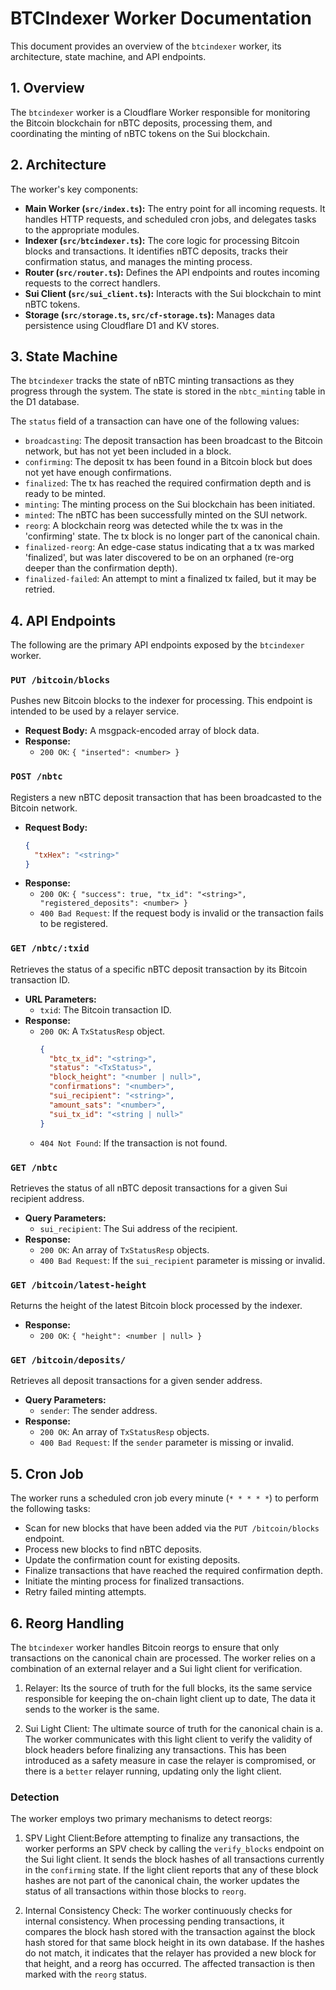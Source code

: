 # BTCIndexer Worker Documentation

This document provides an overview of the `btcindexer` worker, its architecture, state machine, and API endpoints.

## 1. Overview

The `btcindexer` worker is a Cloudflare Worker responsible for monitoring the Bitcoin blockchain for nBTC deposits, processing them, and coordinating the minting of nBTC tokens on the Sui blockchain.

## 2. Architecture

The worker's key components:

- **Main Worker (`src/index.ts`):** The entry point for all incoming requests. It handles HTTP requests, and scheduled cron jobs, and delegates tasks to the appropriate modules.
- **Indexer (`src/btcindexer.ts`):** The core logic for processing Bitcoin blocks and transactions. It identifies nBTC deposits, tracks their confirmation status, and manages the minting process.
- **Router (`src/router.ts`):** Defines the API endpoints and routes incoming requests to the correct handlers.
- **Sui Client (`src/sui_client.ts`):** Interacts with the Sui blockchain to mint nBTC tokens.
- **Storage (`src/storage.ts`, `src/cf-storage.ts`):** Manages data persistence using Cloudflare D1 and KV stores.

## 3. State Machine

The `btcindexer` tracks the state of nBTC minting transactions as they progress through the system. The state is stored in the `nbtc_minting` table in the D1 database.

The `status` field of a transaction can have one of the following values:

- `broadcasting`: The deposit transaction has been broadcast to the Bitcoin network, but has not yet been included in a block.
- `confirming`: The deposit tx has been found in a Bitcoin block but does not yet have enough confirmations.
- `finalized`: The tx has reached the required confirmation depth and is ready to be minted.
- `minting`: The minting process on the Sui blockchain has been initiated.
- `minted`: The nBTC has been successfully minted on the SUI network.
- `reorg`: A blockchain reorg was detected while the tx was in the 'confirming' state. The tx block is no longer part of the canonical chain.
- `finalized-reorg`: An edge-case status indicating that a tx was marked 'finalized', but was later discovered to be on an orphaned (re-org deeper than the confirmation depth).
- `finalized-failed`: An attempt to mint a finalized tx failed, but it may be retried.

## 4. API Endpoints

The following are the primary API endpoints exposed by the `btcindexer` worker.

### `PUT /bitcoin/blocks`

Pushes new Bitcoin blocks to the indexer for processing. This endpoint is intended to be used by a relayer service.

- **Request Body:** A msgpack-encoded array of block data.
- **Response:**
  - `200 OK`: `{ "inserted": <number> }`

### `POST /nbtc`

Registers a new nBTC deposit transaction that has been broadcasted to the Bitcoin network.

- **Request Body:**
  ```json
  {
    "txHex": "<string>"
  }
  ```
- **Response:**
  - `200 OK`: `{ "success": true, "tx_id": "<string>", "registered_deposits": <number> }`
  - `400 Bad Request`: If the request body is invalid or the transaction fails to be registered.

### `GET /nbtc/:txid`

Retrieves the status of a specific nBTC deposit transaction by its Bitcoin transaction ID.

- **URL Parameters:**
  - `txid`: The Bitcoin transaction ID.
- **Response:**
  - `200 OK`: A `TxStatusResp` object.
    ```json
    {
      "btc_tx_id": "<string>",
      "status": "<TxStatus>",
      "block_height": "<number | null>",
      "confirmations": "<number>",
      "sui_recipient": "<string>",
      "amount_sats": "<number>",
      "sui_tx_id": "<string | null>"
    }
    ```
  - `404 Not Found`: If the transaction is not found.

### `GET /nbtc`

Retrieves the status of all nBTC deposit transactions for a given Sui recipient address.

- **Query Parameters:**
  - `sui_recipient`: The Sui address of the recipient.
- **Response:**
  - `200 OK`: An array of `TxStatusResp` objects.
  - `400 Bad Request`: If the `sui_recipient` parameter is missing or invalid.

### `GET /bitcoin/latest-height`

Returns the height of the latest Bitcoin block processed by the indexer.

- **Response:**
  - `200 OK`: `{ "height": <number | null> }`

### `GET /bitcoin/deposits/`

Retrieves all deposit transactions for a given sender address.

- **Query Parameters:**
  - `sender`: The sender address.
- **Response:**
  - `200 OK`: An array of `TxStatusResp` objects.
  - `400 Bad Request`: If the `sender` parameter is missing or invalid.

## 5. Cron Job

The worker runs a scheduled cron job every minute (`* * * * *`) to perform the following tasks:

- Scan for new blocks that have been added via the `PUT /bitcoin/blocks` endpoint.
- Process new blocks to find nBTC deposits.
- Update the confirmation count for existing deposits.
- Finalize transactions that have reached the required confirmation depth.
- Initiate the minting process for finalized transactions.
- Retry failed minting attempts.

## 6. Reorg Handling

The `btcindexer` worker handles Bitcoin reorgs to ensure that only transactions on the canonical chain are processed. The worker relies on a combination of an external relayer and a Sui light client for verification.

1.  Relayer: Its the source of truth for the full blocks, its the same service responsible for keeping the on-chain light client up to date, The data it sends to the worker is the same.

2.  Sui Light Client: The ultimate source of truth for the canonical chain is a. The worker communicates with this light client to verify the validity of block headers before finalizing any transactions. This has been introduced as a safety measure in case the relayer is compromised, or there is a `better` relayer running, updating only the light client.

### Detection

The worker employs two primary mechanisms to detect reorgs:

1.  SPV Light Client:Before attempting to finalize any transactions, the worker performs an SPV check by calling the `verify_blocks` endpoint on the Sui light client. It sends the block hashes of all transactions currently in the `confirming` state. If the light client reports that any of these block hashes are not part of the canonical chain, the worker updates the status of all transactions within those blocks to `reorg`.

2.  Internal Consistency Check: The worker continuously checks for internal consistency. When processing pending transactions, it compares the block hash stored with the transaction against the block hash stored for that same block height in its own database. If the hashes do not match, it indicates that the relayer has provided a new block for that height, and a reorg has occurred. The affected transaction is then marked with the `reorg` status.
